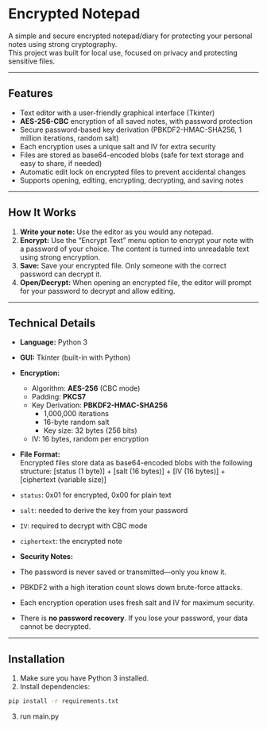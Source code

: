 # Encrypted Notepad

A simple and secure encrypted notepad/diary for protecting your personal notes using strong cryptography.  
This project was built for local use, focused on privacy and protecting sensitive files.

---

## Features

- Text editor with a user-friendly graphical interface (Tkinter)
- **AES-256-CBC** encryption of all saved notes, with password protection
- Secure password-based key derivation (PBKDF2-HMAC-SHA256, 1 million iterations, random salt)
- Each encryption uses a unique salt and IV for extra security
- Files are stored as base64-encoded blobs (safe for text storage and easy to share, if needed)
- Automatic edit lock on encrypted files to prevent accidental changes
- Supports opening, editing, encrypting, decrypting, and saving notes

---

## How It Works

1. **Write your note:** Use the editor as you would any notepad.
2. **Encrypt:** Use the “Encrypt Text” menu option to encrypt your note with a password of your choice. The content is turned into unreadable text using strong encryption.
3. **Save:** Save your encrypted file. Only someone with the correct password can decrypt it.
4. **Open/Decrypt:** When opening an encrypted file, the editor will prompt for your password to decrypt and allow editing.

---

## Technical Details

- **Language:** Python 3
- **GUI:** Tkinter (built-in with Python)
- **Encryption:**  
  - Algorithm: **AES-256** (CBC mode)
  - Padding: **PKCS7**
  - Key Derivation: **PBKDF2-HMAC-SHA256**  
    - 1,000,000 iterations  
    - 16-byte random salt  
    - Key size: 32 bytes (256 bits)
  - IV: 16 bytes, random per encryption
- **File Format:**  
  Encrypted files store data as base64-encoded blobs with the following structure:
  [status (1 byte)] + [salt (16 bytes)] + [IV (16 bytes)] + [ciphertext (variable size)]

- `status`: 0x01 for encrypted, 0x00 for plain text
- `salt`: needed to derive the key from your password
- `IV`: required to decrypt with CBC mode
- `ciphertext`: the encrypted note
- **Security Notes:**  
- The password is never saved or transmitted—only you know it.
- PBKDF2 with a high iteration count slows down brute-force attacks.
- Each encryption operation uses fresh salt and IV for maximum security.
- There is **no password recovery**. If you lose your password, your data cannot be decrypted.


---

## Installation

1. Make sure you have Python 3 installed.
2. Install dependencies:
 ```bash
 pip install -r requirements.txt
 ```
 3. run main.py